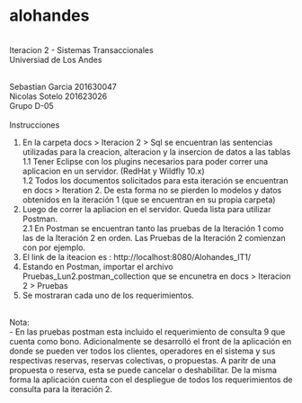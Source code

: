 # alohandes
<br/>
Iteracion 2 - Sistemas Transaccionales<br/>
Universiad de Los Andes<br/><br/>

Sebastian Garcia 201630047<br/>
Nicolas Sotelo 201623026<br/>
Grupo D-05<br/>
<br/>
Instrucciones<br/>
1. En la carpeta docs > Iteracion 2 > Sql se encuentran las sentencias utilizadas para la creacion, alteracion y la insercion de datos a las tablas<br/>
1.1 Tener Eclipse con los plugins necesarios para poder correr una aplicacion en un servidor. (RedHat y Wildfly 10.x)<br/>
1.2 Todos los documentos solicitados para esta iteración se encuentran en docs > Iteration 2. De esta forma no se pierden lo modelos y datos obtenidos en la iteración 1 (que se encuentran en su propia carpeta)<br/>
2. Luego de correr la apliacion en el servidor. Queda lista para utilizar Postman.<br/>
2.1 En Postman se encuentran tanto las pruebas de la Iteración 1 como las de la Iteración 2 en orden. Las Pruebas de la Iteración 2 comienzan con <RF7> por ejemplo.<br/>
3. El link de la iteacion es : http://localhost:8080/Alohandes_IT1/<br/>
4. Estando en Postman, importar el archivo Pruebas_Lun2.postman_collection que se encunetra en docs > Iteracion 2 > Pruebas<br/>
5. Se mostraran cada uno de los requerimientos.<br/>
<br/>
Nota:<br/>
- En las pruebas postman esta incluido el requerimiento de consulta 9 que cuenta como bono. Adicionalmente se desarrolló el front de la aplicación en donde se pueden ver todos los clientes, operadores en el sistema y sus respectivas reservas, reservas colectivas, o propuestas. A paritr de una propuesta o reserva, esta se puede cancelar o deshabilitar. De la misma forma la aplicación cuenta con el despliegue de todos los requerimientos de consulta para la iteración 2.

